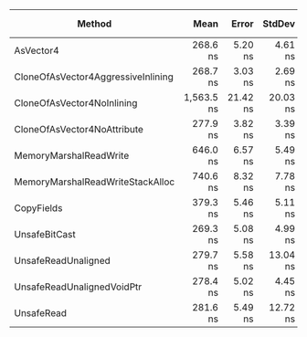 ﻿| Method                             | Mean       | Error    | StdDev   | Median     | Ratio | RatioSD | Gen0   | Allocated | Alloc Ratio |
|----------------------------------- |-----------:|---------:|---------:|-----------:|------:|--------:|-------:|----------:|------------:|
| AsVector4                          |   268.6 ns |  5.20 ns |  4.61 ns |   268.2 ns |  1.00 |    0.02 |      - |         - |          NA |
| CloneOfAsVector4AggressiveInlining |   268.7 ns |  3.03 ns |  2.69 ns |   268.7 ns |  1.00 |    0.02 |      - |         - |          NA |
| CloneOfAsVector4NoInlining         | 1,563.5 ns | 21.42 ns | 20.03 ns | 1,558.9 ns |  5.82 |    0.12 |      - |         - |          NA |
| CloneOfAsVector4NoAttribute        |   277.9 ns |  3.82 ns |  3.39 ns |   277.7 ns |  1.03 |    0.02 |      - |         - |          NA |
| MemoryMarshalReadWrite             |   646.0 ns |  6.57 ns |  5.49 ns |   646.1 ns |  2.41 |    0.04 | 0.0019 |      40 B |          NA |
| MemoryMarshalReadWriteStackAlloc   |   740.6 ns |  8.32 ns |  7.78 ns |   741.1 ns |  2.76 |    0.05 |      - |         - |          NA |
| CopyFields                         |   379.3 ns |  5.46 ns |  5.11 ns |   378.9 ns |  1.41 |    0.03 |      - |         - |          NA |
| UnsafeBitCast                      |   269.3 ns |  5.08 ns |  4.99 ns |   267.4 ns |  1.00 |    0.02 |      - |         - |          NA |
| UnsafeReadUnaligned                |   279.7 ns |  5.58 ns | 13.04 ns |   277.1 ns |  1.04 |    0.05 |      - |         - |          NA |
| UnsafeReadUnalignedVoidPtr         |   278.4 ns |  5.02 ns |  4.45 ns |   278.1 ns |  1.04 |    0.02 |      - |         - |          NA |
| UnsafeRead                         |   281.6 ns |  5.49 ns | 12.72 ns |   276.6 ns |  1.05 |    0.05 |      - |         - |          NA |